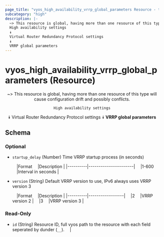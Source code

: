 ```yaml
---
page_title: "vyos_high_availability_vrrp_global_parameters Resource - terraform-provider-vyos"
subcategory: "high"
description: |-
  ~> This resource is global, having more than one resource of this type will cause configuration drift and possibly conflicts.
  High availability settings
  ⯯
  Virtual Router Redundancy Protocol settings
  ⯯
  VRRP global parameters
---
```


# vyos_high_availability_vrrp_global_parameters (Resource)
<center>

~> This resource is global, having more than one resource of this type will cause configuration drift and possibly conflicts.

	High availability settings
⯯
Virtual Router Redundancy Protocol settings
⯯
**VRRP global parameters**


</center>

## Schema

### Optional

- `startup_delay` (Number) Time VRRP startup process (in seconds)

    &emsp;|Format  &emsp;|Description          |
    |----------|-----------------------|
    &emsp;|1-600   &emsp;|Interval in seconds  |
- `version` (String) Default VRRP version to use, IPv6 always uses VRRP version 3

    &emsp;|Format  &emsp;|Description     |
    |----------|------------------|
    &emsp;|2       &emsp;|VRRP version 2  |
    &emsp;|3       &emsp;|VRRP version 3  |

### Read-Only

- `id` (String) Resource ID, full vyos path to the resource with each field seperated by dunder (`__`).  &emsp;|
